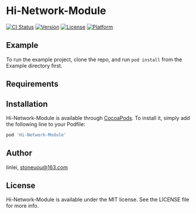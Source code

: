 # Hi-Network-Module

[![CI Status](https://img.shields.io/travis/linlei/Hi-Network-Module.svg?style=flat)](https://travis-ci.org/linlei/Hi-Network-Module)
[![Version](https://img.shields.io/cocoapods/v/Hi-Network-Module.svg?style=flat)](https://cocoapods.org/pods/Hi-Network-Module)
[![License](https://img.shields.io/cocoapods/l/Hi-Network-Module.svg?style=flat)](https://cocoapods.org/pods/Hi-Network-Module)
[![Platform](https://img.shields.io/cocoapods/p/Hi-Network-Module.svg?style=flat)](https://cocoapods.org/pods/Hi-Network-Module)

## Example

To run the example project, clone the repo, and run `pod install` from the Example directory first.

## Requirements

## Installation

Hi-Network-Module is available through [CocoaPods](https://cocoapods.org). To install
it, simply add the following line to your Podfile:

```ruby
pod 'Hi-Network-Module'
```

## Author

linlei, stoneuou@163.com

## License

Hi-Network-Module is available under the MIT license. See the LICENSE file for more info.
